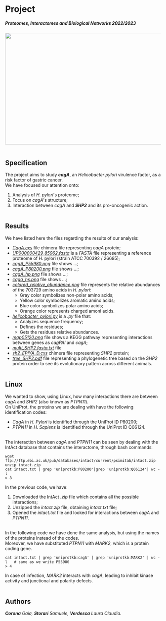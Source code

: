 # Project
##### Proteomes, Interactomes and Biological Networks 2022/2023
<img width="1014" height="360" src="https://user-images.githubusercontent.com/106587485/209847519-83c43328-4d87-426f-8e9f-1c7d46d1e4d1.jpg"> <br></br>

## Specification
The project aims to study ***cagA***, an _Helicobacter pylori_ virulence factor, as a risk factor of gastric cancer. </br>
We have focused our attention onto:
1. Analysis of _H. pylori_'s proteome;
2. Focus on _cagA_'s structure;
3. Interaction between _cagA_ and ***SHP2*** and its pro-oncogenic action. <br></br>

## Results
We have listed here the files regarding the results of our analysis:
* _[CagA.cxs](https://github.com/samustora/PIBN/blob/main/CagA.cxs)_ file chimera file representing _cagA_ protein;
* _[UP000000429_85962.fasta](https://github.com/samustora/PIBN/blob/main/UP000000429_85962.fasta)_ is a _FASTA_ file representing a reference proteome of H. pylori (strain ATCC 700392 / 26695);
* _[cagA_P55980.png](https://github.com/samustora/PIBN/blob/main/cagA_P55980.png)_ file shows ...;
* _[cagA_P80200.png](https://github.com/samustora/PIBN/blob/main/cagA_P80200.png)_ file shows ...;
* _[cagA_hp.png](https://github.com/samustora/PIBN/blob/main/cagA_hp.png)_ file shows ...;
* _[caga_hs.png](https://github.com/samustora/PIBN/blob/main/caga_hs.png)_ file shows ...;
* _[colored_relative_abundance.png](https://github.com/samustora/PIBN/blob/main/colored_relative_abundance.png)_ file represents the relative abundances of the 703729 amino acids in _H. pylori_:
  * Gray color symbolizes non-polar amino acids;
  * Yellow color symbolizes aromatic amino acids;
  * Blue color symbolizes polar amino acids;
  * Orange color represents charged amoni acids.
* _[helicobacter_pylori.py](https://github.com/samustora/PIBN/blob/main/helicobacter_pylori.py)_ is a _.py_ file that:
  * Analyzes sequence frequency;
  * Defines the residues;
  * Gets the residues relative abundances.
* _[map05120.png](https://github.com/samustora/PIBN/blob/main/map05120.png)_ file shows a KEGG pathway representing interactions between genes as _cagPAI_ and _cagA_;
* _[multi_SHP2.fasta.txt](https://github.com/samustora/PIBN/blob/main/multi_SHP2.fasta.txt)_ file
* _[sh2_EPIYA_D.cxs](https://github.com/samustora/PIBN/blob/main/sh2_EPIYA_D.cxs)_ chimera file representing _SHP2_ protein;
* _[tree_SHP2.pdf](https://github.com/samustora/PIBN/blob/main/tree_SHP2.pdf)_ file representing a phylogenetic tree based on the _SHP2_ protein order to see its evolutionary pattern across different animals. <br></br>

## Linux
We wanted to show, using Linux, how many interactions there are between _cagA_ and _SHP2_ (also known as _PTPN11_). </br>
On UniProt, the proteins we are dealing with have the following identification codes:
* _CagA_ in _H. Pylori_ is identified through the UniProt ID P80200;
* _PTPN11_ in _H. Sapiens_ is identified through the UniProt ID Q06124. <br></br>

The interaction between _cagA_ and _PTPN11_ can be seen by dealing with the IntAct database that contains the interactome, through bash commands:
```
wget ftp://ftp.ebi.ac.uk/pub/databases/intact/current/psimitab/intact.zip 
unzip intact.zip
cat intact.txt | grep 'uniprotkb:P80200'|grep 'uniprotkb:Q06124'| wc -l
> 8
```
In the previous code, we have:
1. Downloaded the IntAct _.zip_ file which contains all the possible interactions;
2. Unzipped the _intact.zip_ file, obtaining _intact.txt_ file;
3. Opened the _intact.txt_ file and looked for interactions between _cagA_ and _PTPN11_. <br></br>

In the following code we have done the same analysis, but using the names of the proteins instead of the codes. </br>
Moreover, we have substituted _PTPN11_ with _MARK2_, which is a protein coding gene.
```
cat intact.txt | grep 'uniprotkb:cagA' | grep 'uniprotkb:MARK2' | wc -l   # same as we write P55980
> 4
``` 
In case of infection, _MARK2_ interacts with _cagA_, leading to inhibit kinase activity and junctional and polarity defects. <br></br>

## Authors
***Corona** Gaia, **Storari** Samuele, **Verdesca** Laura Claudia.*
